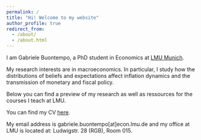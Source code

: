 ```yaml
---
permalink: /
title: "Hi! Welcome to my website"
author_profile: true
redirect_from: 
  - /about/
  - /about.html
---
```


I am Gabriele Buontempo, a PhD student in Economics at [LMU Munich](https://www.econ.lmu.de/en/).

My research interests are in macroeconomics. In particular, I study how the distributions of beliefs and expectations affect inflation dynamics and the transmission of monetary and fiscal policy. 

Below you can find a preview of my research as well as ressources for the courses I teach at LMU.

You can find my CV [here](https://google.com).

My email address is gabriele.buontempo[at]econ.lmu.de and my office at LMU is located at: Ludwigstr. 28 (RGB), Room 015.


